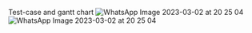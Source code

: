 Test-case and gantt chart
![WhatsApp Image 2023-03-02 at 20 25 04](https://user-images.githubusercontent.com/63304179/222456147-4f7a0e15-fb3a-43bf-944c-a3b6b7d26fdb.jpg)
![WhatsApp Image 2023-03-02 at 20 25 04](https://user-images.githubusercontent.com/63304179/222456202-b8993275-953b-4861-83b8-6ba7bd375e95.jpg)
